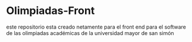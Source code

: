 # Olimpiadas-Front
este repositorio esta creado netamente para el front end para el software de las olimpiadas académicas de la universidad mayor de san simón
